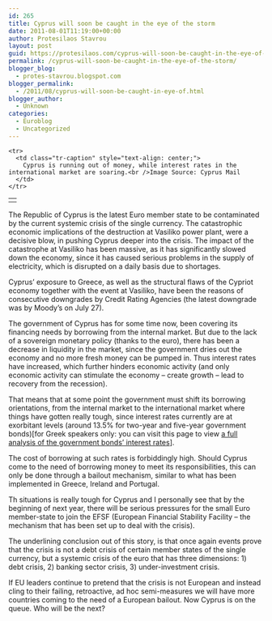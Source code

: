 ```yaml
---
id: 265
title: Cyprus will soon be caught in the eye of the storm
date: 2011-08-01T11:19:00+00:00
author: Protesilaos Stavrou
layout: post
guid: https://protesilaos.com/cyprus-will-soon-be-caught-in-the-eye-of-the-storm/
permalink: /cyprus-will-soon-be-caught-in-the-eye-of-the-storm/
blogger_blog:
  - protes-stavrou.blogspot.com
blogger_permalink:
  - /2011/08/cyprus-will-soon-be-caught-in-eye-of.html
blogger_author:
  - Unknown
categories:
  - Euroblog
  - Uncategorized
---
```

<div dir="ltr" style="text-align: left;" trbidi="on">
  <table align="center" cellpadding="0" cellspacing="0" class="tr-caption-container" style="margin-left: auto; margin-right: auto; text-align: center;">
    <tr>
      <td style="text-align: center;">
      </td>
    </tr>
    
    <tr>
      <td class="tr-caption" style="text-align: center;">
        Cyprus is running out of money, while interest rates in the international market are soaring.<br />Image Source: Cyprus Mail
      </td>
    </tr>
  </table>
  
  <p>
    The Republic of Cyprus is the latest Euro member state to be contaminated by the current systemic crisis of the single currency. The catastrophic economic implications of the destruction at Vasiliko power plant, were a decisive blow, in pushing Cyprus deeper into the crisis. The impact of the catastrophe at Vasiliko has been massive, as it has significantly slowed down the economy, since it has caused serious problems in the supply of electricity, which is disrupted on a daily basis due to shortages.
  </p>
  
  <p>
    Cyprus&#8217; exposure to Greece, as well as the structural flaws of the Cypriot economy together with the event at Vasiliko, have been the reasons of consecutive downgrades by Credit Rating Agencies (the latest downgrade was by Moody&#8217;s on July 27).
  </p>
  
  <p>
    The government of Cyprus has for some time now, been covering its financing needs by borrowing from the internal market. But due to the lack of a sovereign monetary policy (thanks to the euro), there has been a decrease in liquidity in the market, since the government dries out the economy and no more fresh money can be pumped in. Thus interest rates have increased, which further hinders economic activity (and only economic activity can stimulate the economy &#8211; create growth &#8211; lead to recovery from the recession).
  </p>
  
  <p>
    That means that at some point the government must shift its borrowing orientations, from the internal market to the international market where things have gotten really tough, since interest rates currently are at exorbitant levels (around 13.5% for two-year and five-year government bonds)[for Greek speakers only: you can visit this page to view <a href="http://fortheisland.wordpress.com/2011/08/01/%CE%B1%CE%B3%CF%89%CE%BD%CE%AF%CE%B1-%CE%BA%CE%B1%CE%B9-%CE%B4%CE%AD%CE%BF%CF%82-%CE%B3%CE%B9%CE%B1-%CF%84%CE%BF-%CF%87%CF%81%CE%AD%CE%BF%CF%82/">a full analysis of the government bonds&#8217; interest rates</a>].
  </p>
  
  <p>
    The cost of borrowing at such rates is forbiddingly high. Should Cyprus come to the need of borrowing money to meet its responsibilities, this can only be done through a bailout mechanism, similar to what has been implemented in Greece, Ireland and Portugal.
  </p>
  
  <p>
    Th situations is really tough for Cyprus and I personally see that by the beginning of next year, there will be serious pressures for the small Euro member-state to join the EFSF (European Financial Stability Facility &#8211; the mechanism that has been set up to deal with the crisis).
  </p>
  
  <p>
    The underlining conclusion out of this story, is that once again events prove that the crisis is not a debt crisis of certain member states of the single currency, but a systemic crisis of the euro that has three dimensions: 1) debt crisis, 2) banking sector crisis, 3) under-investment crisis.
  </p>
  
  <p>
    If EU leaders continue to pretend that the crisis is not European and instead cling to their failing, retroactive, ad hoc semi-measures we will have more countries coming to the need of a European bailout. Now Cyprus is on the queue. Who will be the next?
  </p>
</div>